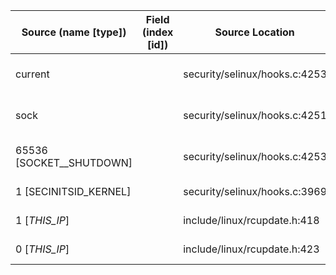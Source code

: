| Source (name [type])     | Field (index [id])  | Source Location               | Label at Source             |
|--------------------------|---------------------|-------------------------------|-----------------------------|
| current                  |                     | security/selinux/hooks.c:4253 | subject, dynamic, external  |
| sock                     |                     | security/selinux/hooks.c:4251 | object, dynamic, input      |
| 65536 [SOCKET__SHUTDOWN] |                     | security/selinux/hooks.c:4253 | operation, static, mediator |
| 1 [SECINITSID_KERNEL]    |                     | security/selinux/hooks.c:3969 | all, static, mediator       |
| 1 [_THIS_IP_]            |                     | include/linux/rcupdate.h:418  | all, static, external       |
| 0 [_THIS_IP_]            |                     | include/linux/rcupdate.h:423  | all, static, external       |


